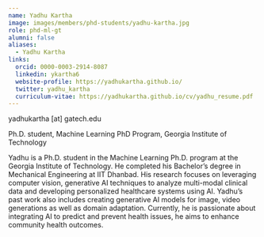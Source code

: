 ```yaml
---
name: Yadhu Kartha
image: images/members/phd-students/yadhu-kartha.jpg
role: phd-ml-gt
alumni: false
aliases:
  - Yadhu Kartha
links:
  orcid: 0000-0003-2914-8087
  linkedin: ykartha6
  website-profile: https://yadhukartha.github.io/
  twitter: yadhu_kartha
  curriculum-vitae: https://yadhukartha.github.io/cv/yadhu_resume.pdf
---
```


yadhukartha [at] gatech.edu

Ph.D. student, Machine Learning PhD Program, Georgia Institute of Technology

Yadhu is a Ph.D. student in the Machine Learning Ph.D. program at the Georgia Institute of Technology. He completed his Bachelor’s degree in Mechanical Engineering at IIT Dhanbad. His research focuses on leveraging computer vision, generative AI techniques to analyze multi-modal clinical data and developing personalized healthcare systems using AI. Yadhu’s past work also includes creating generative AI models for image, video generations as well as domain adaptation. Currently, he is passionate about integrating AI to predict and prevent health issues, he aims to enhance community health outcomes.

